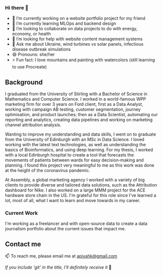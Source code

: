### Hi there 👋

- 🔭 I’m currently working on a website portfolio project for my friend
- 🌱 I’m currently learning MLOps and backend design
- 👯 I’m looking to collaborate on data projects to do with energy, economy, or health
- 🤔 I’m looking for help with website content management systems
- 💬 Ask me about Ukraine, wind turbines vs solar panels, infectious disease outbreak simulations
- 😄 Pronouns: she/her
- ⚡ Fun fact: I love mountains and painting with watercolors (still learning to use Procreate) 

## Background
I graduated from the University of Stirling with a Bachelor of Science in Mathematics and Computer Science. I worked in a world-famous WPP marketing firm for over 3 years on Ford client, first as a Data Analyst, working with campaign AB testing, customer segmentation, journey optimisation, and product launches; then as a Data Scientist, automating our reporting and analytics, creating data pipelines and working on marketing channel attribution analysis. 

Wanting to improve my understanding and data skills, I went on to graduate from the University of Edinburgh with an MSc in Data Science. I loved working with the latest text technologies, as well as understanding the basics of Bioinformatics, and using deep learning. For my thesis, I worked with a local Edinburgh hospital to create a tool that forecasts the movements of patients between wards for easy decision-making and planning. I found this project very meaningful to me as this work was done at the height of the coronavirus pandemic. 

At Assembly, a global marketing agency I worked with a variety of big clients to provide diverse and tailored data solutions, such as the Attribution dashboard for Nike. I also worked on a large MMM project for the ACE hardware store chain in the US. I'm grateful for this role since I've learned a lot, most of all, what I want to learn and move towards in my career.

### Current Work

I'm working as a freelancer and with open-source data to create a data journalism portfolio about the current issues that impact me.

## Contact me
📫 To reach me, please email me at [apivahk@gmail.com](mailto:apivahk@gmail.com)

_If you include 'git' in the title, I'll definitely receive it_ 🙌 


